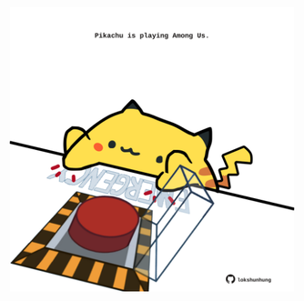 <!-- built at 02/02/2025, 14:00:51 UTC -->
<p align="center">
  <img width="500" height="500" src="./ReadmeImage.svg">
</p>
